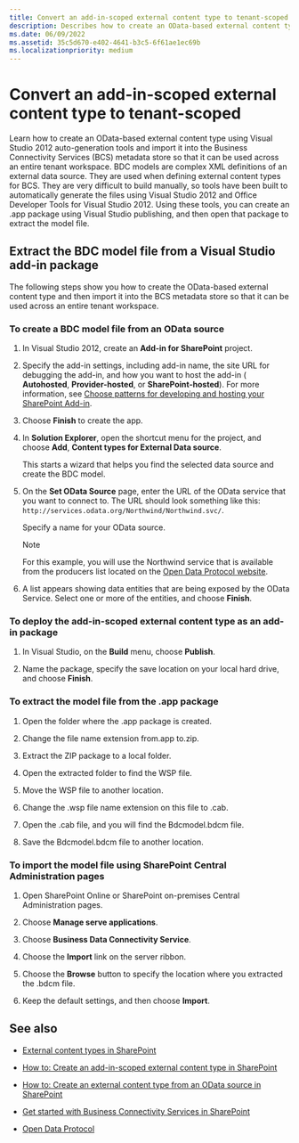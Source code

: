 ```yaml
---
title: Convert an add-in-scoped external content type to tenant-scoped
description: Describes how to create an OData-based external content type using Visual Studio 2012 and import it into the BCS metadata store.
ms.date: 06/09/2022
ms.assetid: 35c5d670-e402-4641-b3c5-6f61ae1ec69b
ms.localizationpriority: medium
---
```



# Convert an add-in-scoped external content type to tenant-scoped

Learn how to create an OData-based external content type using Visual Studio 2012 auto-generation tools and import it into the Business Connectivity Services (BCS) metadata store so that it can be used across an entire tenant workspace.
BDC models are complex XML definitions of an external data source. They are used when defining external content types for BCS. They are very difficult to build manually, so tools have been built to automatically generate the files using Visual Studio 2012 and Office Developer Tools for Visual Studio 2012. Using these tools, you can create an .app package using Visual Studio publishing, and then open that package to extract the model file.
  
    
    


## Extract the BDC model file from a Visual Studio add-in package

The following steps show you how to create the OData-based external content type and then import it into the BCS metadata store so that it can be used across an entire tenant workspace.
  
    
    

### To create a BDC model file from an OData source


1. In Visual Studio 2012, create an **Add-in for SharePoint** project.
    
  
2. Specify the add-in settings, including add-in name, the site URL for debugging the add-in, and how you want to host the add-in ( **Autohosted**, **Provider-hosted**, or **SharePoint-hosted**). For more information, see  [Choose patterns for developing and hosting your SharePoint Add-in](https://msdn.microsoft.com/library/05ce5435-0a03-4ddc-976b-c33b08d03457%28Office.15%29.aspx).
    
  
3. Choose **Finish** to create the app.
    
  
4. In **Solution Explorer**, open the shortcut menu for the project, and choose **Add**, **Content types for External Data source**.
    
    This starts a wizard that helps you find the selected data source and create the BDC model.
    
  
5. On the **Set OData Source** page, enter the URL of the OData service that you want to connect to. The URL should look something like this: `http://services.odata.org/Northwind/Northwind.svc/`.
    
    Specify a name for your OData source.
    
    > [!NOTE]
    > For this example, you will use the Northwind service that is available from the producers list located on the  [Open Data Protocol website](http://www.odata.org). 

6. A list appears showing data entities that are being exposed by the OData Service. Select one or more of the entities, and choose **Finish**.
    
  

### To deploy the add-in-scoped external content type as an add-in package


1. In Visual Studio, on the **Build** menu, choose **Publish**.
    
  
2. Name the package, specify the save location on your local hard drive, and choose **Finish**.
    
  

### To extract the model file from the .app package


1. Open the folder where the .app package is created.
    
  
2.  Change the file name extension from.app to.zip.
    
  
3. Extract the ZIP package to a local folder.
    
  
4. Open the extracted folder to find the WSP file.
    
  
5. Move the WSP file to another location.
    
  
6. Change the .wsp file name extension on this file to .cab.
    
  
7. Open the .cab file, and you will find the Bdcmodel.bdcm file.
    
  
8. Save the Bdcmodel.bdcm file to another location.
    
  

### To import the model file using SharePoint Central Administration pages


1. Open SharePoint Online or SharePoint on-premises Central Administration pages.
    
  
2. Choose **Manage serve applications**.
    
  
3. Choose **Business Data Connectivity Service**.
    
  
4. Choose the **Import** link on the server ribbon.
    
  
5. Choose the **Browse** button to specify the location where you extracted the .bdcm file.
    
  
6. Keep the default settings, and then choose **Import**.
    
  

## See also
<a name="bk_addresources"> </a>


-  [External content types in SharePoint](external-content-types-in-sharepoint.md)
    
  
-  [How to: Create an add-in-scoped external content type in SharePoint](how-to-create-an-add-in-scoped-external-content-type-in-sharepoint.md)
    
  
-  [How to: Create an external content type from an OData source in SharePoint](how-to-create-an-external-content-type-from-an-odata-source-in-sharepoint.md)
    
  
-  [Get started with Business Connectivity Services in SharePoint](get-started-with-business-connectivity-services-in-sharepoint.md)
    
  
-  [Open Data Protocol](http://www.odata.org)
    
  

  
    
    

